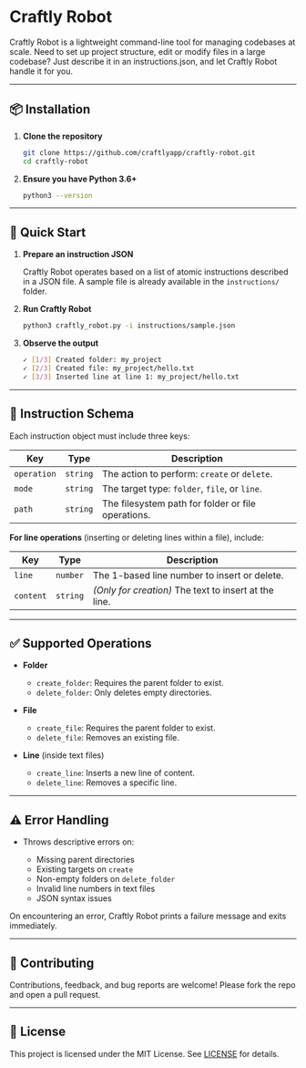 # Craftly Robot

Craftly Robot is a lightweight command-line tool for managing codebases at scale. Need to set up project structure, edit or modify files in a large codebase? Just describe it in an instructions.json, and let Craftly Robot handle it for you.

---

## 📦 Installation

1. **Clone the repository**

   ```bash
   git clone https://github.com/craftlyapp/craftly-robot.git
   cd craftly-robot
   ```
2. **Ensure you have Python 3.6+**

   ```bash
   python3 --version
   ```

---

## 🚀 Quick Start

1. **Prepare an instruction JSON**

   Craftly Robot operates based on a list of atomic instructions described in a JSON file.
   A sample file is already available in the `instructions/` folder.

2. **Run Craftly Robot**

   ```bash
   python3 craftly_robot.py -i instructions/sample.json
   ```

3. **Observe the output**

   ```bash
   ✓ [1/3] Created folder: my_project
   ✓ [2/3] Created file: my_project/hello.txt
   ✓ [3/3] Inserted line at line 1: my_project/hello.txt
   ```

---
## 🔧 Instruction Schema

Each instruction object must include three keys:

| Key         | Type     | Description                                        |
| ----------- | -------- | -------------------------------------------------- |
| `operation` | `string` | The action to perform: `create` or `delete`.       |
| `mode`      | `string` | The target type: `folder`, `file`, or `line`.      |
| `path`      | `string` | The filesystem path for folder or file operations. |

**For line operations** (inserting or deleting lines within a file), include:

| Key       | Type     | Description                                           |
| --------- | -------- | ----------------------------------------------------- |
| `line`    | `number` | The 1-based line number to insert or delete.          |
| `content` | `string` | *(Only for creation)* The text to insert at the line. |

---

## ✅ Supported Operations

* **Folder**

  * `create_folder`: Requires the parent folder to exist.
  * `delete_folder`: Only deletes empty directories.

* **File**

  * `create_file`: Requires the parent folder to exist.
  * `delete_file`: Removes an existing file.

* **Line** (inside text files)

  * `create_line`: Inserts a new line of content.
  * `delete_line`: Removes a specific line.

---

## ⚠️ Error Handling

* Throws descriptive errors on:

  * Missing parent directories
  * Existing targets on `create`
  * Non-empty folders on `delete_folder`
  * Invalid line numbers in text files
  * JSON syntax issues

On encountering an error, Craftly Robot prints a failure message and exits immediately.

---

## 🤝 Contributing

Contributions, feedback, and bug reports are welcome! Please fork the repo and open a pull request.

---

## 📄 License

This project is licensed under the MIT License. See [LICENSE](LICENSE) for details.
